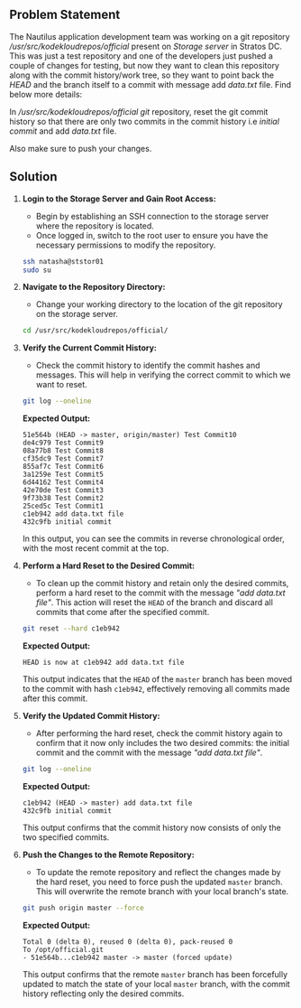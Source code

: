 ## Problem Statement

The Nautilus application development team was working on a git repository _/usr/src/kodekloudrepos/official_ present on _Storage server_ in Stratos DC. This was just a test repository and one of the developers just pushed a couple of changes for testing, but now they want to clean this repository along with the commit history/work tree, so they want to point back the _HEAD_ and the branch itself to a commit with message add _data.txt_ file. Find below more details:

In _/usr/src/kodekloudrepos/official git_ repository, reset the git commit history so that there are only two commits in the commit history i.e _initial commit_ and add _data.txt_ file.

Also make sure to push your changes.

## Solution

1. **Login to the Storage Server and Gain Root Access:**
   - Begin by establishing an SSH connection to the storage server where the repository is located.
   - Once logged in, switch to the root user to ensure you have the necessary permissions to modify the repository.

   ```bash
   ssh natasha@ststor01
   sudo su
   ```

2. **Navigate to the Repository Directory:**
   - Change your working directory to the location of the git repository on the storage server.

   ```bash
   cd /usr/src/kodekloudrepos/official/
   ```

3. **Verify the Current Commit History:**
   - Check the commit history to identify the commit hashes and messages. This will help in verifying the correct commit to which we want to reset.

   ```bash
   git log --oneline
   ```

   **Expected Output:**

   ```
   51e564b (HEAD -> master, origin/master) Test Commit10
   de4c979 Test Commit9
   08a77b8 Test Commit8
   cf35dc9 Test Commit7
   855af7c Test Commit6
   3a1259e Test Commit5
   6d44162 Test Commit4
   42e70de Test Commit3
   9f73b38 Test Commit2
   25ced5c Test Commit1
   c1eb942 add data.txt file
   432c9fb initial commit
   ```

   In this output, you can see the commits in reverse chronological order, with the most recent commit at the top.

4. **Perform a Hard Reset to the Desired Commit:**
   - To clean up the commit history and retain only the desired commits, perform a hard reset to the commit with the message _"add data.txt file"_. This action will reset the `HEAD` of the branch and discard all commits that come after the specified commit.

   ```bash
   git reset --hard c1eb942
   ```

   **Expected Output:**

   ```
   HEAD is now at c1eb942 add data.txt file
   ```

   This output indicates that the `HEAD` of the `master` branch has been moved to the commit with hash `c1eb942`, effectively removing all commits made after this commit.

5. **Verify the Updated Commit History:**
   - After performing the hard reset, check the commit history again to confirm that it now only includes the two desired commits: the initial commit and the commit with the message _"add data.txt file"_.

   ```bash
   git log --oneline
   ```

   **Expected Output:**

   ```
   c1eb942 (HEAD -> master) add data.txt file
   432c9fb initial commit
   ```

   This output confirms that the commit history now consists of only the two specified commits.

6. **Push the Changes to the Remote Repository:**
   - To update the remote repository and reflect the changes made by the hard reset, you need to force push the updated `master` branch. This will overwrite the remote branch with your local branch's state.

   ```bash
   git push origin master --force
   ```

   **Expected Output:**

   ```
   Total 0 (delta 0), reused 0 (delta 0), pack-reused 0
   To /opt/official.git
   - 51e564b...c1eb942 master -> master (forced update)
   ```

   This output confirms that the remote `master` branch has been forcefully updated to match the state of your local `master` branch, with the commit history reflecting only the desired commits.
